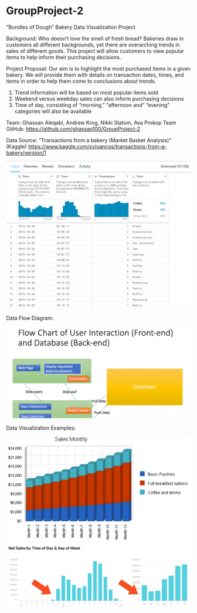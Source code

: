 # GroupProject-2

“Bundles of Dough” Bakery Data Visualization Project

Background:
Who doesn’t love the smell of fresh bread? Bakeries draw in customers all different backgrounds, yet there are overarching trends in sales of different goods. This project will allow customers to view popular items to help inform their purchasing decisions.

Project Proposal:
Our aim is to highlight the most purchased items in a given bakery. We will provide them with details on transaction dates, times, and items in order to help them come to conclusions about trends.
1)	Trend information will be based on most popular items sold
2)	Weekend versus weekday sales can also inform purchasing decisions
3)	Time of day, consisting of “morning,” “afternoon and” “evening” categories will also be available 

Team:
Ghassan Aleqabi, Andrew Krog, Nikki Statum, Ava Prokop
Team GitHub: https://github.com/ghassan100/GroupProject-2

Data Source:
“Transactions from a bakery (Market Basket Analysis)” (Kaggle)
https://www.kaggle.com/xvivancos/transactions-from-a-bakery/version/1

![Alt Text](https://github.com/ghassan100/GroupProject-2/blob/master/images/data_preview.png)

Data Flow Diagram:

![Alt Text](https://github.com/ghassan100/GroupProject-2/blob/master/images/data_flow_diagram.png)

Data Visualization Examples:

![Alt Text](https://github.com/ghassan100/GroupProject-2/blob/master/images/data_visualization_inspo_1.png)
![Alt Text](https://github.com/ghassan100/GroupProject-2/blob/master/images/data_visualization_inspo_2.png)

 
       
 

